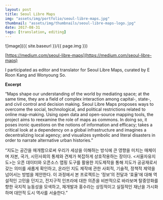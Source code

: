 ```yaml
---
layout: post
title: Seoul Libre Maps
img: "assets/img/portfolio/seoul-libre-maps.jpg"
thumbnail: "assets/img/thumbnails/seoul-libre-maps-logo.jpg"
date: 2017-08-31
tags: [translation, editing]
---
```


![image]({{ site.baseurl }}/{{ page.img }})

[https://medium.com/seoul-libre-maps](https://medium.com/seoul-libre-maps)

I participated as editor and translator for Seoul Libre Maps, curated by E Roon Kang and Wonyoung So.

__Excerpt__

“Maps shape our understanding of the world by mediating space; at the same time, they are a field of complex interaction among capital-, state-, and civil control and decision making. Seoul Libre Maps proposes ways to overcome the social, technological, and political restrictions related to online map-making. Using open data and open-source mapping tools, the project aims to reexamine the role of maps as commons. In doing so, it poses ironic questions on the notions of information and efficacy; takes a critical look at a dependency on a global infrastructure and imagines a decentralizing local agency; and visualizes symbolic and literal disasters in order to narrate alternative urban histories.”

“지도는 공간을 매개함으로써 우리가 세상을 이해하는 방식에 큰 영향을 미치는 매체이며 자본, 국가, 시민사회의 통제와 견제가 복잡하게 상호작용하는 장이다. <서울자유지도>는 오픈 데이터와 오픈소스 맵핑 도구를 활용한 지도제작을 통해 지도가 공공재로서 갖는 의미를 새롭게 확인하고, 온라인 지도 제작에 관한 사회적, 기술적, 정책적 제약을 넘어서는 방법을 제안한다. 이 과정에서 본 프로젝트는 ‘정보’의 전달과 ‘효율’에 대해 역설적인 고민을 던지고, 전지구적 인프라에 대한 의존을 비판적으로 바라보며 탈중앙화를 향한 국지적 능동성을 모색하고, 재개발과 홍수라는 상징적이고 실질적인 재난을 가시화하며 대안적 도시 역사를 서술한다.”